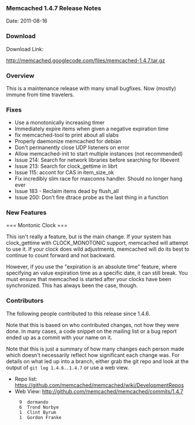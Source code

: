 ### Memcached 1.4.7 Release Notes

Date: 2011-08-16

### Download

Download Link:

http://memcached.googlecode.com/files/memcached-1.4.7.tar.gz


### Overview

This is a maintenance release with many small bugfixes. Now (mostly) immune
from time travelers.

### Fixes

   * Use a monotonically increasing timer 
   * Immediately expire items when given a negative expiration time
   * fix memcached-tool to print about all slabs 
   * Properly daemonize memcached for debian 
   * Don't permanently close UDP listeners on error
   * Allow memcached-init to start multiple instances (not recommended)
   * Issue 214: Search for network libraries before searching for libevent 
   * Issue 213: Search for clock_gettime in librt 
   * Issue 115: accont for CAS in item_size_ok 
   * Fix incredibly slim race for maxconns handler. Should no longer hang ever
   * Issue 183 - Reclaim items dead by flush_all 
   * Issue 200: Don't fire dtrace probe as the last thing in a function 


### New Features

=== Montonic Clock ===

This isn't really a feature, but is the main change. If your system has
clock_gettime with CLOCK_MONOTONIC support, memcached will attempt to use it.
If your clock does wild adjustments, memcached will do its best to continue to
count forward and not backward.

However, if you use the "expiration is an absolute time" feature, where
specifying an value expiration time as a specific date, it can still break.
You must ensure that memcached is started after your clocks have been
synchronized. This has always been the case, though.

### Contributors

The following people contributed to this release since 1.4.6.

Note that this is based on who contributed changes, not how they were
done.  In many cases, a code snippet on the mailing list or a bug
report ended up as a commit with your name on it.

Note that this is just a summary of how many changes each person made
which doesn't necessarily reflect how significant each change was.
For details on what led up into a branch, either grab the git repo and
look at the output of `git log 1.4.6..1.4.7` or use a web view.

  * Repo list:  https://github.com/memcached/memcached/wiki/DevelopmentRepos
  * Web View: http://github.com/memcached/memcached/commits/1.4.7

```
     9  dormando
     6  Trond Norbye
     1  Clint Byrum
     1  Gordon Franke
```


